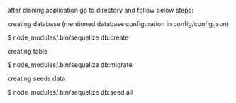 after cloning application go to directory and follow below steps:

creating database (mentioned database configuration in config/config.json)

$ node_modules/.bin/sequelize db:create

creating table 

$ node_modules/.bin/sequelize db:migrate

creating seeds data 

$ node_modules/.bin/sequelize db:seed:all
